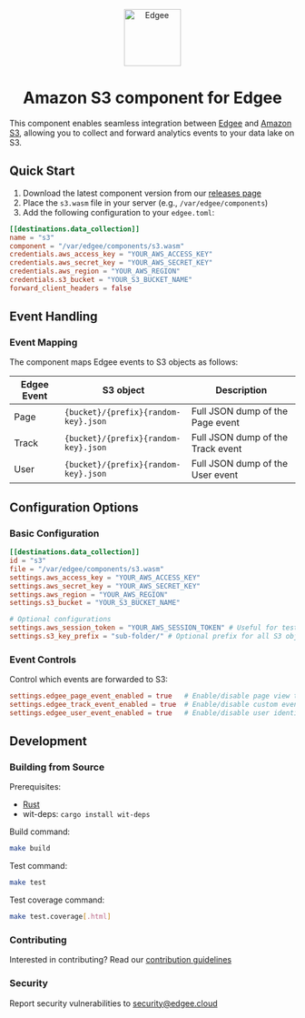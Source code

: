 <div align="center">
<p align="center">
  <a href="https://www.edgee.cloud">
    <picture>
      <source media="(prefers-color-scheme: dark)" srcset="https://cdn.edgee.cloud/img/component-dark.svg">
      <img src="https://cdn.edgee.cloud/img/component.svg" height="100" alt="Edgee">
    </picture>
  </a>
</p>
</div>

<h1 align="center">Amazon S3 component for Edgee</h1>

This component enables seamless integration between [Edgee](https://www.edgee.cloud) and [Amazon S3](https://aws.amazon.com/s3/), allowing you to collect and forward analytics events to your data lake on S3.


## Quick Start

1. Download the latest component version from our [releases page](../../releases)
2. Place the `s3.wasm` file in your server (e.g., `/var/edgee/components`)
3. Add the following configuration to your `edgee.toml`:

```toml
[[destinations.data_collection]]
name = "s3"
component = "/var/edgee/components/s3.wasm"
credentials.aws_access_key = "YOUR_AWS_ACCESS_KEY"
credentials.aws_secret_key = "YOUR_AWS_SECRET_KEY"
credentials.aws_region = "YOUR_AWS_REGION"
credentials.s3_bucket = "YOUR_S3_BUCKET_NAME"
forward_client_headers = false
```


## Event Handling

### Event Mapping
The component maps Edgee events to S3 objects as follows:

| Edgee Event | S3 object | Description |
|-------------|----------------|-------------|
| Page        | `{bucket}/{prefix}{random-key}.json` | Full JSON dump of the Page event |
| Track       | `{bucket}/{prefix}{random-key}.json` | Full JSON dump of the Track event |
| User        | `{bucket}/{prefix}{random-key}.json` | Full JSON dump of the User event |


## Configuration Options

### Basic Configuration
```toml
[[destinations.data_collection]]
id = "s3"
file = "/var/edgee/components/s3.wasm"
settings.aws_access_key = "YOUR_AWS_ACCESS_KEY"
settings.aws_secret_key = "YOUR_AWS_SECRET_KEY"
settings.aws_region = "YOUR_AWS_REGION"
settings.s3_bucket = "YOUR_S3_BUCKET_NAME"

# Optional configurations
settings.aws_session_token = "YOUR_AWS_SESSION_TOKEN" # Useful for tests, not recommended in prod since it's short-lived
settings.s3_key_prefix = "sub-folder/" # Optional prefix for all S3 objects
```


### Event Controls
Control which events are forwarded to S3:
```toml
settings.edgee_page_event_enabled = true   # Enable/disable page view tracking
settings.edgee_track_event_enabled = true  # Enable/disable custom event tracking
settings.edgee_user_event_enabled = true   # Enable/disable user identification
```


## Development

### Building from Source
Prerequisites:
- [Rust](https://www.rust-lang.org/tools/install)
- wit-deps: `cargo install wit-deps`

Build command:
```bash
make build
```

Test command:
```bash
make test
```

Test coverage command:
```bash
make test.coverage[.html]
```

### Contributing
Interested in contributing? Read our [contribution guidelines](./CONTRIBUTING.md)

### Security
Report security vulnerabilities to [security@edgee.cloud](mailto:security@edgee.cloud)
